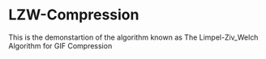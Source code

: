 # LZW-Compression
This is the demonstartion of the algorithm known as The Limpel-Ziv_Welch Algorithm for GIF Compression
